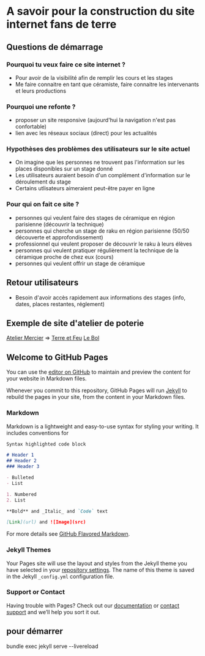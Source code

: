 # A savoir pour la construction du site internet fans de terre

## Questions de démarrage

### Pourquoi tu veux faire ce site internet ?
  - Pour avoir de la visibilité afin de remplir les cours et les stages
  - Me faire connaitre en tant que céramiste, faire connaitre les intervenants et leurs productions

### Pourquoi une refonte ?
  - proposer un site responsive (aujourd'hui la navigation n'est pas confortable)
  - lien avec les réseaux sociaux (direct) pour les actualités
  
### Hypothèses des problèmes des utilisateurs sur le site actuel
- On imagine que les personnes ne trouvent pas l'information sur les places disponibles sur un stage donné
- Les utilisateurs auraient besoin d'un complément d'information sur le déroulement du stage
- Certains utlisateurs aimeraient peut-être payer en ligne

### Pour qui on fait ce site ?
  - personnes qui veulent faire des stages de céramique en région parisienne (découvrir la technique)
  - personnes qui cherche un stage de raku en région parisienne (50/50 découverte et approfondissement)
  - professionnel qui veulent proposer de découvrir le raku à leurs élèves
  - personnes qui veulent pratiquer régulièrement la technique de la céramique proche de chez eux (cours)
  - personnes qui veulent offrir un stage de céramique
 
 
 ## Retour utilisateurs
 - Besoin d'avoir accès rapidement aux informations des stages (info, dates, places restantes, réglement)
 
 ## Exemple de site d'atelier de poterie
[Atelier Mercier](https://www.ateliermercier-ceramique.com/cap-tournage)
=> 
[Terre et Feu](https://www.terre-et-feu.com/paris/cours-de-ceramique-paris/)
[Le Bol](https://le-bol.fr/cours-de-poterie-en-ligne/)

## Welcome to GitHub Pages

You can use the [editor on GitHub](https://github.com/juliette-pal/fans-de-terre/edit/main/README.md) to maintain and preview the content for your website in Markdown files.

Whenever you commit to this repository, GitHub Pages will run [Jekyll](https://jekyllrb.com/) to rebuild the pages in your site, from the content in your Markdown files.

### Markdown

Markdown is a lightweight and easy-to-use syntax for styling your writing. It includes conventions for

```markdown
Syntax highlighted code block

# Header 1
## Header 2
### Header 3

- Bulleted
- List

1. Numbered
2. List

**Bold** and _Italic_ and `Code` text

[Link](url) and ![Image](src)
```

For more details see [GitHub Flavored Markdown](https://guides.github.com/features/mastering-markdown/).

### Jekyll Themes

Your Pages site will use the layout and styles from the Jekyll theme you have selected in your [repository settings](https://github.com/juliette-pal/fans-de-terre/settings). The name of this theme is saved in the Jekyll `_config.yml` configuration file.

### Support or Contact

Having trouble with Pages? Check out our [documentation](https://docs.github.com/categories/github-pages-basics/) or [contact support](https://support.github.com/contact) and we’ll help you sort it out.

## pour démarrer 
bundle exec jekyll serve  --livereload
